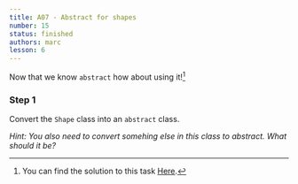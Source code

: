 ```yaml
---
title: A07 - Abstract for shapes
number: 15
status: finished
authors: marc
lesson: 6
---
```


Now that we know `abstract` how about using it![^solution]

[^solution]:
    You can find the solution to this task [Here](https://github.com/satkowski/csharp-lessons-exercise-solutions/tree/master/lesson_06/A07_abstract_for_shapes/ExerciseSolution/).

### Step 1

Convert the `Shape` class into an `abstract` class.

*Hint: You also need to convert somehing else in this class to abstract. What should it be?*